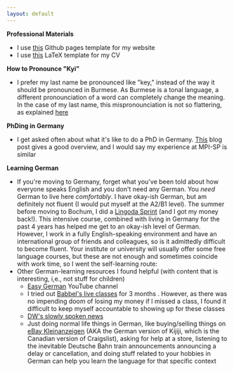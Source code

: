 ```yaml
---
layout: default
---
```

**Professional Materials**
* I use [this](https://github.com/ankitsultana/researcher) Github pages template for my website
* I use [this](https://www.overleaf.com/latex/examples/academic-cv-template/hvjpfjnyggbf) LaTeX template for my CV

**How to Pronounce "Kyi"**
* I prefer my last name be pronounced like "key," instead of the way it should be pronounced in Burmese. As Burmese is a tonal language, a different pronounciation of a word can completely change the meaning. In the case of my last name, this mispronounciation is not so flattering, as explained [here](https://school.teachingbooks.net/pronounce.cgi?pid=3560)  

**PhDing in Germany**
* I get asked often about what it's like to do a PhD in Germany. [This](https://andreas-zeller.info/2020/07/01/whats-it-like-to-be-a-phd-student-in-germany.html) blog post gives a good overview, and I would say my experience at MPI-SP is similar  

**Learning German**
* If you're moving to Germany, forget what you've been told about how everyone speaks English and you don't need any German. You _need_ German to live here _comfortably_. I have okay-ish German, but am definitely not fluent (I would put myself at the A2/B1 level). The summer before moving to Bochum, I did a [Lingoda Sprint](https://www.lingoda.com/en/sprint/) (and I got my money back!). This intensive course, combined with living in Germany for the past 4 years has helped me get to an okay-ish level of German. However, I work in a fully English-speaking environment and have an international group of friends and colleagues, so is it admittedly difficult to become fluent. Your institute or university will usually offer some free language courses, but these are not enough and sometimes coincide with work time, so I went the self-learning route:    
* Other German-learning resources I found helpful (with content that is interesting, i,e., not stuff for children)
   * [Easy German](https://www.youtube.com/@EasyGerman) YouTube channel
   * I tried out [Babbel's live classes](https://www.babbel.com/) for 3 months . However, as there was no impending doom of losing my money if I missed a class, I found it difficult to keep myself accountable to showing up for these classes  
   * [DW's slowly spoken news](https://learngerman.dw.com/de/langsam-gesprochene-nachrichten/s-60040332)
   * Just doing normal life things in German, like buying/selling things on [eBay Kleinanzeigen](https://www.kleinanzeigen.de/) (AKA the German version of Kijiji, which is the Canadian version of Craigslist), asking for help at a store, listening to the inevitable Deutsche Bahn train announcements announcing a delay or cancellation, and doing stuff related to your hobbies in German can help you learn the language for that specific context
